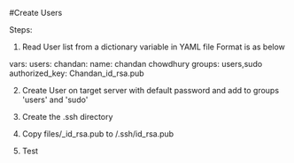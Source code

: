 #Create Users

Steps:

1. Read User list from a dictionary variable in YAML file
Format is as below

vars:
    users:
      chandan:
          name: chandan chowdhury
          groups: users,sudo
          authorized_key: Chandan_id_rsa.pub

2. Create User on target server with default password and add to groups 'users' and 'sudo'

3. Create the .ssh directory

4. Copy files/<Username>_id_rsa.pub to <User home>/.ssh/id_rsa.pub

5. Test
